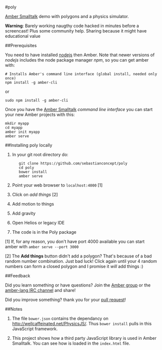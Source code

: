 #poly

[Amber Smalltalk](http://amber-lang.net/) demo with polygons and a physics simulator.

**Warning**: Barely working naugthy code hacked in minutes before a screencast! Plus some community help. Sharing because it might have educational value

##Prerequisites

You need to have installed [nodejs](http://www.nodejs.org/) then Amber. Note that newer versions of *nodejs* includes the node package manager *npm*, so you can get amber with:


    # Installs Amber's command line interface (global install, needed only once)
    npm install -g amber-cli
    
or

    sudo npm install -g amber-cli

Once you have the [Amber Smalltalk](http://amber-lang.net/) *command line interface* you can start your new Amber projects with this:

    mkdir myapp
    cd myapp
    amber init myapp
    amber serve


##Installing poly locally

  1. In your git root directory do:     

            git clone https://github.com/sebastianconcept/poly
            cd poly
            bower install
            amber serve

  2. Point your web browser to `localhost:4000` [1]
  3. Click on *add things* [2]
  4. Add motion to things
  5. Add gravity
  6. Open Helios or legacy IDE
  7. The code is in the Poly package

[1] If, for any reason, you don't have port 4000 available you can start amber with <code>amber serve --port 3000</code>

[2] The **Add things** button didn't add a polygon? That's because of a bad random number combination. Just bad luck! Click again until your 4 random numbers can form a closed polygon and I promise it *will* add things :)

##Feedback

Did you learn something or have questions? Join the [Amber group](https://groups.google.com/forum/#!forum/amber-lang) or the [amber-lang IRC channel](irc://freenode.net/channel?amber-lang) and share!

Did you improve something? thank you for your [pull request](https://help.github.com/articles/using-pull-requests)!


##Notes

1. The file `bower.json` contains the dependancy on http://wellcaffeinated.net/PhysicsJS/. Thus `bower install` pulls in this JavaScript framework.

2. This project shows how a third party JavaScript library is used in Amber Smalltalk. You can see how is loaded in the `index.html` file. 

